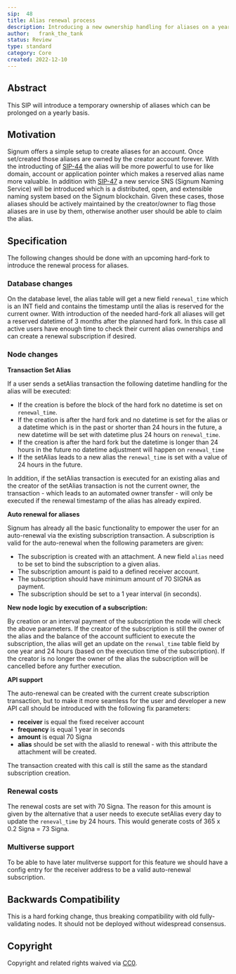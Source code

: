 ```yaml
---
sip:  48
title: Alias renewal process
description: Introducing a new ownership handling for aliases on a yearly basis
author:   frank_the_tank
status: Review
type: standard
category: Core
created: 2022-12-10
---
```

## Abstract
This SIP will introduce a temporary ownership of aliases which can be prolonged on a yearly basis.

## Motivation
Signum offers a simple setup to create aliases for an account. Once set/created those aliases are owned by the creator account forever. With the introducting of [SIP-44](sip-44.md)  the alias will be more powerful to use for like domain, account or application pointer which makes a reserved alias name more valuable. In addition with [SIP-47](sip-44.md) a new service SNS (Signum Naming Service) will be introduced which is a distributed, open, and extensible naming system based on the Signum blockchain. Given these cases, those aliases should be actively maintained by the creator/owner to flag those aliases are in use by them, otherwise another user should be able to claim the alias.

## Specification
The following changes should be done with an upcoming hard-fork to introduce the renewal process for aliases.

### Database changes
On the database level, the alias table will get a new field `renewal_time` which is an INT field and contains the timestamp until the alias is reserved for the current owner. With introduction of the needed hard-fork all aliases will get a reserved datetime of 3 months after the planned hard fork. In this case all active users have enough time to check their current alias ownerships and can create a renewal subscription if desired.

### Node changes
**Transaction Set Alias**

If a user sends a setAlias transaction the following datetime handling for the alias will be executed:
 - If the creation is before the block of the hard fork no datetime is set on `renewal_time`.
 - If the creation is after the hard fork and no datetime is set for the alias or a datetime which is in the past or shorter than 24 hours in the future, a new datetime will be set with datetime plus 24 hours on `renewal_time`.
 - If the creation is after the hard fork but  the datetime is longer than 24 hours in the future no datetime adjustment will happen on `renewal_time`
 - If the setAlias leads to a new alias the `renewal_time` is set with a value of 24 hours in the future.

In addition, if the setAlias transaction is executed for an existing alias and the creator of the setAlias transaction is not the current owner, the transaction - which leads to an automated owner transfer -  will only be executed if the renewal timestamp of the alias has already expired.

**Auto renewal for aliases**

Signum has already all the basic functionality to empower the user for an auto-renewal via the existing subscription transaction. A subscription is valid for the auto-renewal when the following parameters are given:

- The subscription is created with an attachment. A new field `alias` need to be set to bind the subscription to a given alias.
- The subscription amount is paid to a defined receiver account.
- The subscription should have minimum amount of 70 SIGNA as payment.
- The subscription should be set to a 1 year interval (in seconds).

**New node logic by execution of a subscription:**

By creation or an interval payment of the subscription the node will check the above parameters. If the creator of the subscription is still the owner of the alias and the balance of the account sufficient to execute the subscription, the alias will get an update on the `renwal_time` table field by one year and 24 hours (based on the execution time of the subscription). If the creator is no longer the owner of the alias the subscription will be cancelled before any further execution.

**API support**

The auto-renewal can be created with the current create subscription transaction, but to make it more seamless for the user and developer a new API call should be introduced with the following fix parameters:

- **receiver** is equal the fixed receiver account
- **frequency** is equal 1 year in seconds
- **amount** is equal 70 Signa
- **alias** should be set with the aliasId to renewal - with this attribute the attachment will be created.

The transaction created with this call is still the same as the standard subscription creation.


###  Renewal costs
The renewal costs are set with 70 Signa. The reason for this amount is given by the alternative that a user needs to execute setAlias every day to update the `reneval_time` by 24 hours. This would generate costs of 365 x 0.2 Signa = 73 Signa. 

### Multiverse support
To be able to have later mulitverse support for this feature we should have a config entry for the receiver address to be a valid auto-renewal subscription.

## Backwards Compatibility  
This is a hard forking change, thus breaking compatibility with old fully-validating nodes. It should not be deployed without widespread consensus. 

## Copyright
Copyright and related rights waived via [CC0](https://creativecommons.org/publicdomain/zero/1.0/).
